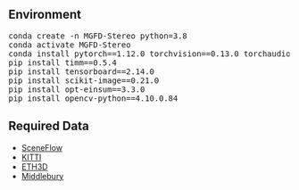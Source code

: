 ##  Environment 
<pre>
conda create -n MGFD-Stereo python=3.8
conda activate MGFD-Stereo
conda install pytorch==1.12.0 torchvision==0.13.0 torchaudio==0.12.0 cudatoolkit=11.3 -c pytorch
pip install timm==0.5.4
pip install tensorboard==2.14.0
pip install scikit-image==0.21.0
pip install opt-einsum==3.3.0
pip install opencv-python==4.10.0.84
</pre>

##  Required Data
- [SceneFlow](https://lmb.informatik.uni-freiburg.de/resources/datasets/SceneFlowDatasets.en.html)
- [KITTI](https://www.cvlibs.net/datasets/kitti/)
- [ETH3D](https://www.eth3d.net/)
- [Middlebury ](https://vision.middlebury.edu/stereo/data/)
